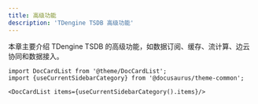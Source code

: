 ```yaml
---
title: 高级功能
description: 'TDengine TSDB 高级功能'
---
```


本章主要介绍 TDengine TSDB 的高级功能，如数据订阅、缓存、流计算、边云协同和数据接入。

```mdx-code-block
import DocCardList from '@theme/DocCardList';
import {useCurrentSidebarCategory} from '@docusaurus/theme-common';

<DocCardList items={useCurrentSidebarCategory().items}/>
```
